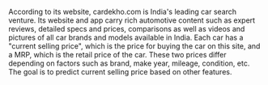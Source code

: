 According to its website, cardekho.com is India's leading car search venture. Its website and app carry rich automotive content such as expert reviews, detailed specs and prices, comparisons as well as videos and pictures of all car brands and models available in India. Each car has a "current selling price", which is the price for buying the car on this site, and a MRP, which is the retail price of the car. These two prices differ depending on factors such as brand, make year, mileage, condition, etc. The goal is to predict current selling price based on other features.
